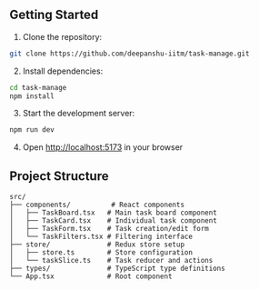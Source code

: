 ## Getting Started

1. Clone the repository:
```bash
git clone https://github.com/deepanshu-iitm/task-manage.git
```

2. Install dependencies:
```bash
cd task-manage
npm install
```

3. Start the development server:
```bash
npm run dev
```

4. Open [http://localhost:5173](http://localhost:5173) in your browser


## Project Structure

```
src/
├── components/          # React components
│   ├── TaskBoard.tsx   # Main task board component
│   ├── TaskCard.tsx    # Individual task component
│   ├── TaskForm.tsx    # Task creation/edit form
│   └── TaskFilters.tsx # Filtering interface
├── store/              # Redux store setup
│   ├── store.ts        # Store configuration
│   └── taskSlice.ts    # Task reducer and actions
├── types/              # TypeScript type definitions
└── App.tsx             # Root component
```





